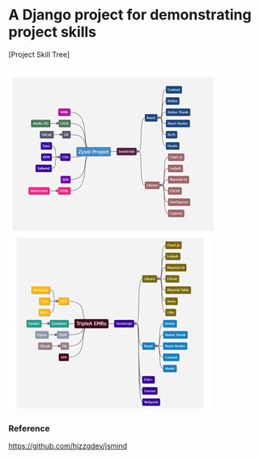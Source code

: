 # A Django project for demonstrating project skills

[Project Skill Tree]


![Zyxel Project](static/zyxel_project1.png)![TripleA](static/tripleA.png "TripleA")



### Reference
https://github.com/hizzgdev/jsmind
